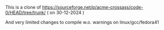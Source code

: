 

This is a clone of https://sourceforge.net/p/acme-crossass/code-0/HEAD/tree/trunk/ 
( on 30-12-2024 )

And very limited changes to compile w.o. warnings on linux/gcc/fedora41

